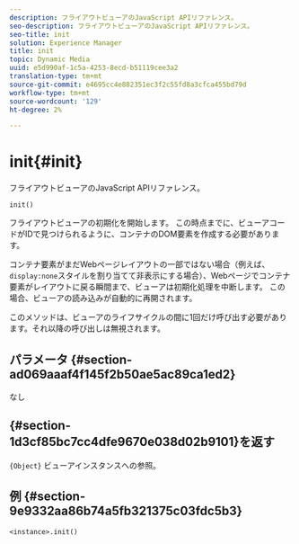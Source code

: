 ```yaml
---
description: フライアウトビューアのJavaScript APIリファレンス。
seo-description: フライアウトビューアのJavaScript APIリファレンス。
seo-title: init
solution: Experience Manager
title: init
topic: Dynamic Media
uuid: e5d990af-1c5a-4253-8ecd-b51119cee3a2
translation-type: tm+mt
source-git-commit: e4695cc4e882351ec3f2c55fd8a3cfca455bd79d
workflow-type: tm+mt
source-wordcount: '129'
ht-degree: 2%

---
```



# init{#init}

フライアウトビューアのJavaScript APIリファレンス。

`init()`

フライアウトビューアの初期化を開始します。 この時点までに、ビューアコードがIDで見つけられるように、コンテナのDOM要素を作成する必要があります。

コンテナ要素がまだWebページレイアウトの一部ではない場合（例えば、`display:none`スタイルを割り当てて非表示にする場合）、Webページでコンテナ要素がレイアウトに戻る瞬間まで、ビューアは初期化処理を中断します。 この場合、ビューアの読み込みが自動的に再開されます。

このメソッドは、ビューアのライフサイクルの間に1回だけ呼び出す必要があります。それ以降の呼び出しは無視されます。

## パラメータ {#section-ad069aaaf4f145f2b50ae5ac89ca1ed2}

なし

## {#section-1d3cf85bc7cc4dfe9670e038d02b9101}を返す

`{Object}` ビューアインスタンスへの参照。

## 例 {#section-9e9332aa86b74a5fb321375c03fdc5b3}

```
<instance>.init()
```

